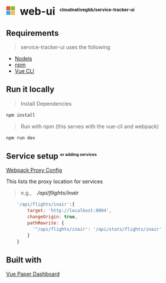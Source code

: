 # ![alt text](https://github.com/CloudNativeGBB/arcdemo-service-tracker-ui/blob/master/src/assets/img/msft_logo_24.png "Microsoft Intelligent Cloud Global Blackbelt") &nbsp;web-ui <sup style='font-size:12px'>&nbsp;&nbsp;cloudnativegbb/service-tracker-ui</sup>

Requirements
----------
> service-tracker-ui uses the following 
* [Nodejs](https://nodejs.org)
* [npm](https://npm.org)
* [Vue CLI](https://vuejs.org)

Run it locally
---------- 

> Install Dependencies

```bash
npm install
```

> Run with npm (this serves with the vue-cli and webpack)

```bash
npm run dev
```

Service setup <sup style='font-size:11px'>or adding services</sup>
----------

[Webpack Proxy Config](./vue.config.js)

This lists the proxy location for services

> e.g., &nbsp;&nbsp; ***/api/flights/inair*** 
```javascript
    '/api/flights/inair':{
        target: 'http://localhost:8004',
        changeOrigin: true,
        pathRewrite: {
          '^/api/flights/inair': '/api/stats/flights/inair'
        }
    }
```

Built with
------

[Vue Paper Dashboard](https://cristijora.github.io/vue-paper-dashboard/)
